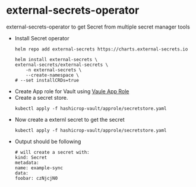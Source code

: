 # external-secrets-operator
external-secrets-operator to get Secret from multiple secret manager tools 
- Install Secret operator 
    ```
    helm repo add external-secrets https://charts.external-secrets.io

    helm install external-secrets \
    external-secrets/external-secrets \
        -n external-secrets \
        --create-namespace \
    # --set installCRDs=true
    ```
- Create App role for Vault using [Vaule App Role](https://github.com/tiwarisanjay/argocd-everything/blob/main/argocd-ha-vault-sso/README.md)
- Create a secret store.
    ```
    kubectl apply -f hashicrop-vault/approle/secretstore.yaml
    ```
- Now create a externl secret to get the secret 
    ```
    kubectl apply -f hashicrop-vault/approle/secretstore.yaml    
    ```
- Output should be following 
    ```
    # will create a secret with:
    kind: Secret
    metadata:
    name: example-sync
    data:
    foobar: czNjcjN0
    ```
